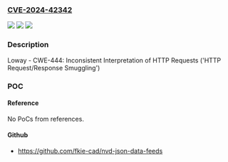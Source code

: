 ### [CVE-2024-42342](https://cve.mitre.org/cgi-bin/cvename.cgi?name=CVE-2024-42342)
![](https://img.shields.io/static/v1?label=Product&message=QueueMetrics&color=blue)
![](https://img.shields.io/static/v1?label=Version&message=22.11.6%3C%3D%20Upgrade%20to%20version%2024.05.5%20or%20enable%20%22Secure%20Configuration%22%20&color=brighgreen)
![](https://img.shields.io/static/v1?label=Vulnerability&message=CWE-444%20Inconsistent%20Interpretation%20of%20HTTP%20Requests%20('HTTP%20Request%2FResponse%20Smuggling')&color=brighgreen)

### Description

Loway -  CWE-444: Inconsistent Interpretation of HTTP Requests ('HTTP Request/Response Smuggling')

### POC

#### Reference
No PoCs from references.

#### Github
- https://github.com/fkie-cad/nvd-json-data-feeds

